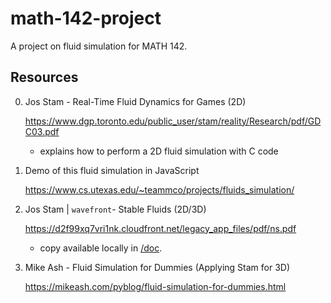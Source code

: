 # math-142-project

A project on fluid simulation for MATH 142.


## Resources

0. Jos Stam - Real-Time Fluid Dynamics for Games (2D) 

    https://www.dgp.toronto.edu/public_user/stam/reality/Research/pdf/GDC03.pdf

    - explains how to perform a 2D fluid simulation with C code

1.  Demo of this fluid simulation in JavaScript
    
    https://www.cs.utexas.edu/~teammco/projects/fluids_simulation/
    
2.  Jos Stam | `wavefront`- Stable Fluids (2D/3D)
    
    https://d2f99xq7vri1nk.cloudfront.net/legacy_app_files/pdf/ns.pdf
    - copy available locally in [/doc](/doc/Jos%20Stam%20-%20Stable%20Fluids.pdf).

3.  Mike Ash - Fluid Simulation for Dummies  (Applying Stam for 3D)
    
    https://mikeash.com/pyblog/fluid-simulation-for-dummies.html